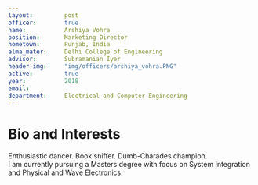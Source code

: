 ```yaml
---
layout:     	post
officer: 		true
name:      		Arshiya Vohra
position: 		Marketing Director
hometown: 		Punjab, India
alma_mater: 	Delhi College of Engineering
advisor: 		Subramanian Iyer
header-img: 	"img/officers/arshiya_vohra.PNG"
active: 		true
year:  			2018
email: 			
department: 	Electrical and Computer Engineering
---
```


# Bio and Interests
Enthusiastic dancer. Book sniffer. Dumb-Charades champion.<br>
I am currently pursuing a Masters degree with focus on System Integration and Physical and Wave Electronics.
